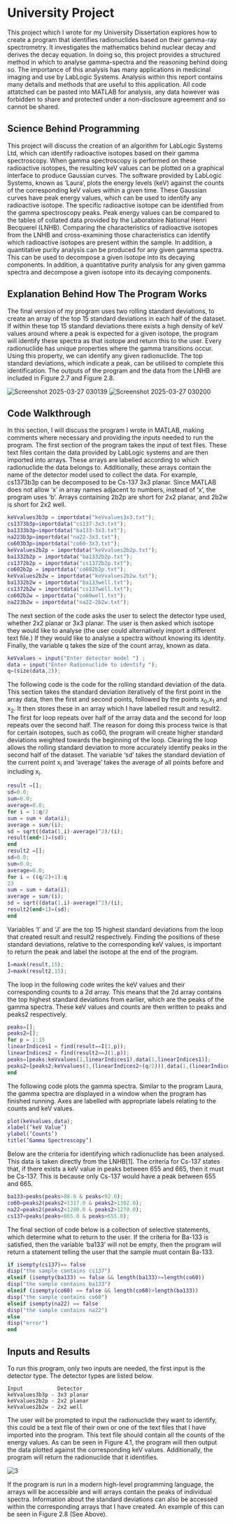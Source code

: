 # University Project

This project which I wrote for my University Dissertation explores how to create a program that identifies radionuclides
based on their gamma-ray spectrometry. It investigates the mathematics behind nuclear decay and derives the decay equation. In doing so, this project
provides a structured method in which to analyse gamma-spectra and the
reasoning behind doing so. The importance of this analysis has many applications in medicinal imaging and use by LabLogic Systems. Analysis within
this report contains many details and methods that are useful to this application. All code attatched can be pasted into MATLAB for analysis, any data however was forbidden to share and protected under a non-disclosure agreement and so cannot be shared.

## Science Behind Programming

This project will discuss the creation of an algorithm for LabLogic Systems Ltd, which can identify radioactive isotopes based on their gamma spectroscopy. When gamma spectroscopy is performed on these radioactive isotopes, the resulting keV values can be plotted on a graphical interface to produce Gaussian curves. The software provided by LabLogic Systems, known as ‘Laura’, plots the energy levels (keV) against the counts of the corresponding keV values within a given time. These Gaussian curves have peak energy values, which can be used to identify any radioactive isotope. The specific radioactive isotope can be identified from the gamma spectroscopy peaks. Peak energy values can be compared to the tables of collated data provided by the Laboratoire National Henri Becquerel (LNHB). Comparing the characteristics of radioactive isotopes from the LNHB and cross-examining those characteristics can identify which radioactive isotopes are present within the sample. In addition, a quantitative purity analysis can be produced for any given gamma spectra. This can be used to decompose a given isotope into its decaying components. In addition, a quantitative purity analysis for any given gamma spectra and decompose a given isotope into its decaying components.

## Explanation Behind How The Program Works

The final version of my program uses two rolling standard deviations, to create an array of the top 15 standard deviations in each half of the dataset. If within these top 15 standard deviations there exists a high density of keV values around where a peak is expected for a given isotope, the program will identify these spectra as that isotope and return this to the user. Every radionuclide has unique properties where the gamma transitions occur. Using this property, we can identify any given radionuclide. The top standard deviations, which indicate a peak, can be utilised to complete this identification.
The outputs of the program and the data from the LNHB are included in Figure 2.7 and Figure 2.8.


![Screenshot 2025-03-27 030139](https://github.com/user-attachments/assets/10f2b518-0910-4a4c-badb-08529b831972)
![Screenshot 2025-03-27 030200](https://github.com/user-attachments/assets/366593ef-dbca-46fa-8c8a-c38761440c8a)

## Code Walkthrough
In this section, I will discuss the program I wrote in MATLAB, making comments where necessary and providing the inputs needed to run the program. The first section of the program takes the input of text files. These text files contain the data provided by LabLogic systems and are then imported into arrays. These arrays are labelled according to which radionuclide the data belongs to. Additionally, these arrays contain the name of the detector model used to collect the data. For example, cs1373b3p can be decomposed to be Cs-137 3x3 planar. Since MATLAB does not allow ‘x’ in array names adjacent to numbers, instead of ‘x’, the program uses ‘b’. Arrays containing 2b2p are short for 2x2 planar, and 2b2w is short for 2x2 well.

```MATLAB
keVvalues3b3p = importdata("keVvalues3x3.txt");
cs1373b3p=importdata("cs137-3x3.txt");
ba1333b3p=importdata("ba133-3x3.txt");
na223b3p=importdata("na22-3x3.txt");
co603b3p=importdata("co60-3x3.txt");
keVvalues2b2p = importdata("keVvalues2b2p.txt");
ba1332b2p = importdata("ba1332b2p.txt");
cs1372b2p = importdata("cs1372b2p.txt");
co602b2p = importdata("co602b2p.txt");
keVvalues2b2w = importdata("keVvalues2b2w.txt");
ba1332b2w = importdata("ba133well.txt");
cs1372b2w = importdata("cs137well.txt");
co602b2w = importdata("co60well.txt");
na223b2w = importdata("na22-2b2w.txt");
```
The next section of the code asks the user to select the detector type used, whether 2x2 planar or 3x3 planar. The user is then asked which isotope they would like to analyse (the user could alternatively import a different text file.) If they would like to analyse a spectra without knowing its identity. Finally, the variable q takes the size of the count array, known as data.

```MATLAB
keVvalues = input("Enter detector model ") ;
data = input("Enter Radionuclide to identify ");
q=(size(data,2));
```
The following code is the code for the rolling standard deviation of the
data. This section takes the standard deviation iteratively of the first point
in the array data, then the first and second points, followed by the points
x<sub>0</sub>,x<sub>1</sub> and x<sub>2</sub>. It then stores these in an array which I have labelled result and
result2. The first for loop repeats over half of the array data and the second
for loop repeats over the second half. The reason for doing this process twice
is that for certain isotopes, such as co60, the program will create higher
standard deviations weighted towards the beginning of the loop. Clearing
the loop allows the rolling standard deviation to more accurately identify
peaks in the second half of the dataset.
The variable ‘sd’ takes the standard deviation of the current point x<sub>i</sub> and
‘average’ takes the average of all points before and including x<sub>i</sub>.
```MATLAB
result =[];
sd=0.0;
sum=0.0;
average=0.0;
for i = 1:q/2
sum = sum + data(i);
average = sum/(i);
sd = sqrt((data(1,i)-average)^2)/(i);
result(end+1)=(sd);
end
result2 =[];
sd=0.0;
sum=0.0;
average=0.0;
for i = ((q/2)+1):q
23
sum = sum + data(i);
average = sum/(i);
sd = sqrt((data(1,i)-average)^2)/(i);
result2(end+1)=(sd);
end
```
Variables ‘I’ and ‘J’ are the top 15 highest standard deviations from the loop
that created result and result2 respectively. Finding the positions of these
standard deviations, relative to the corresponding keV values, is important
to return the peak and label the isotope at the end of the program.
```MATLAB
I=maxk(result,15);
J=maxk(result2,15);
```
The loop in the following code writes the keV values and their corresponding counts to a 2d array. This means that the 2d array contains the top
highest standard deviations from earlier, which are the peaks of the gamma
spectra. These keV values and counts are then written to peaks and peaks2
respectively.
```MATLAB
peaks=[];
peaks2=[];
for p = 1:15
linearIndices1 = find(result==I(1,p));
linearIndices2 = find(result2==J(1,p));
peaks=[peaks;keVvalues(1,linearIndices1),data(1,linearIndices1)];
peaks2=[peaks2;keVvalues(1,(linearIndices2+(q/2))),data(1,(linearIndices2+512))];
end
```
The following code plots the gamma spectra. Similar to the program Laura,
the gamma spectra are displayed in a window when the program has finished
running. Axes are labelled with appropriate labels relating to the counts and
keV values.
```MATLAB
plot(keVvalues,data);
xlabel(’keV Value’)
ylabel(’Counts’)
title(’Gamma Spectroscopy’)
```
Below are the criteria for identifying which radionuclide has been analysed. This data is taken directly from the LNHB[1]. The criteria for Cs-137
states that, if there exists a keV value in peaks between 655 and 665, then
it must be Cs-137. This is because only Cs-137 would have a peak between
655 and 665.
```MATLAB
ba133=peaks(peaks>88.0 & peaks<92.0);
co60=peaks2(peaks2<1317.0 & peaks2>1302.0);
na22=peaks2(peaks2<1280.0 & peaks2>1270.0);
cs137=peaks(peaks<665.0 & peaks>655.0);
```
The final section of code below is a collection of selective statements, which
determine what to return to the user. If the criteria for Ba-133 is satisfied,
then the variable ‘ba133’ will not be empty, then the program will return a
statement telling the user that the sample must contain Ba-133.
```MATLAB
if isempty(cs137)== false
disp("the sample contains cs137")
elseif (isempty(ba133) == false && length(ba133)>=length(co60))
disp("the sample contains ba133")
elseif (isempty(co60) == false && length(co60)>length(ba133))
disp("the sample contains co60")
elseif isempty(na22) == false
disp("the sample contains na22")
else
disp("error")
end
```
## Inputs and Results

To run this program, only two inputs are needed, the first input is the detector
type. The detector types are listed below.
```
Input           Detector
keVvalues3b3p - 3x3 planar
keVvalues2b2p - 2x2 planar
keVvalues2b2w - 2x2 well
```
The user will be prompted to input the radionuclide they want to identify,
this could be a text file of their own or one of the text files that I have
imported into the program. This text file should contain all the counts of
the energy values. As can be seen in Figure 4.1, the program will then output the data plotted against the corresponding keV values. Additionally, the program will
return the radionuclide that it identifies.

![3](https://github.com/user-attachments/assets/782d75f1-1165-4856-bdea-59f85ce1bc3d)

If the program is run in a modern high-level programming language, the arrays will be accessible and will arrays contain the peaks of individual spectra.
Information about the standard deviations can also be accessed within the
corresponding arrays that I have created. An example of this can be seen in
Figure 2.8 (See Above).

